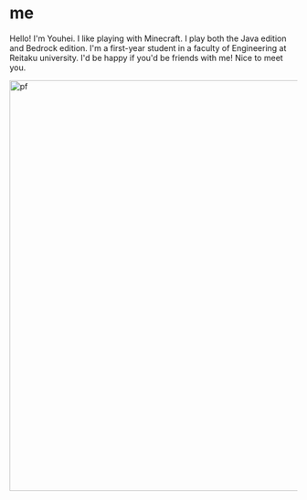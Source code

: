 # me
Hello! I'm Youhei.
I like playing with Minecraft. I play both the Java edition and Bedrock edition.
I'm a first-year student in a faculty of Engineering at Reitaku university.
I'd be happy if you'd be friends with me!
Nice to meet you.

<img width="720" height="720" alt="pf" src="https://github.com/user-attachments/assets/d9e2eeda-2d3b-41b5-b81c-0e46d33a2632" />
